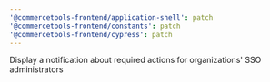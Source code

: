 ```yaml
---
'@commercetools-frontend/application-shell': patch
'@commercetools-frontend/constants': patch
'@commercetools-frontend/cypress': patch
---
```


Display a notification about required actions for organizations' SSO administrators
